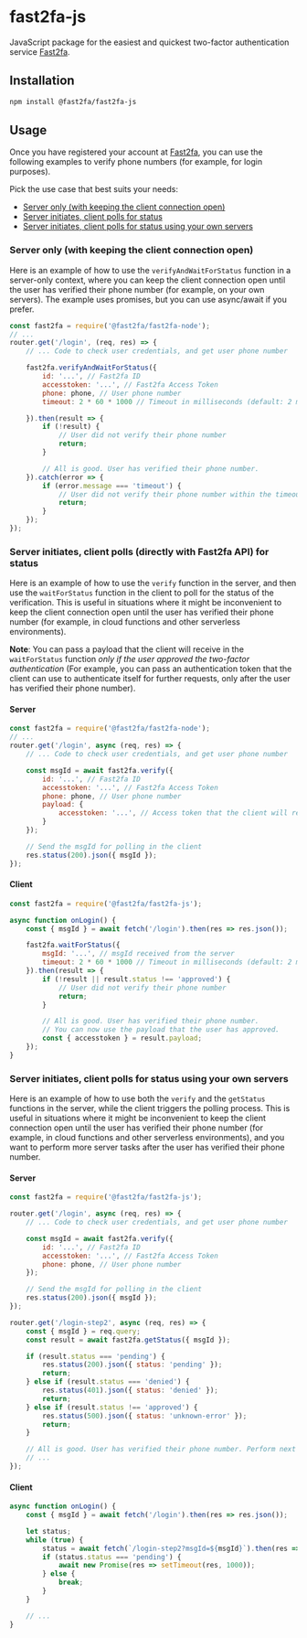 # fast2fa-js
JavaScript package for the easiest and quickest two-factor authentication service [Fast2fa](https://fast2fa.com).

## Installation
```bash
npm install @fast2fa/fast2fa-js
```

## Usage
Once you have registered your account at [Fast2fa](https://fast2fa.com), you can use the following examples to verify phone numbers (for example, for login purposes).

Pick the use case that best suits your needs:
- [Server only (with keeping the client connection open)](#server-only-with-keeping-the-client-connection-open)
- [Server initiates, client polls for status](#server-initiates-client-polls-for-status)
- [Server initiates, client polls for status using your own servers](#server-initiates-client-polls-for-status-using-your-own-servers)

### Server only (with keeping the client connection open)

Here is an example of how to use the `verifyAndWaitForStatus` function in a server-only context, where you can keep the client connection open until the user has verified their phone number (for example, on your own servers). The example uses promises, but you can use async/await if you prefer.

```javascript
const fast2fa = require('@fast2fa/fast2fa-node');
// ...
router.get('/login', (req, res) => {
    // ... Code to check user credentials, and get user phone number

    fast2fa.verifyAndWaitForStatus({
        id: '...', // Fast2fa ID
        accesstoken: '...', // Fast2fa Access Token
        phone: phone, // User phone number
        timeout: 2 * 60 * 1000 // Timeout in milliseconds (default: 2 minutes)

    }).then(result => {
        if (!result) {
            // User did not verify their phone number
            return;
        }

        // All is good. User has verified their phone number.
    }).catch(error => {
        if (error.message === 'timeout') {
            // User did not verify their phone number within the timeout period
            return;
        }
    });
});
```

### Server initiates, client polls (directly with Fast2fa API) for status

Here is an example of how to use the `verify` function in the server, and then use the `waitForStatus` function in the client to poll for the status of the verification. This is useful in situations where it might be inconvenient to keep the client connection open until the user has verified their phone number (for example, in cloud functions and other serverless environments).

**Note**: You can pass a payload that the client will receive in the `waitForStatus` function *only if the user approved the two-factor authentication* (For example, you can pass an authentication token that the client can use to authenticate itself for further requests, only after the user has verified their phone number).

#### Server
```javascript
const fast2fa = require('@fast2fa/fast2fa-node');
// ...
router.get('/login', async (req, res) => {
    // ... Code to check user credentials, and get user phone number

    const msgId = await fast2fa.verify({
        id: '...', // Fast2fa ID
        accesstoken: '...', // Fast2fa Access Token
        phone: phone, // User phone number
        payload: {
            accesstoken: '...', // Access token that the client will receive only after the user has verified their phone number
        }
    });

    // Send the msgId for polling in the client
    res.status(200).json({ msgId });
});
```

#### Client
```javascript
const fast2fa = require('@fast2fa/fast2fa-js');

async function onLogin() {
    const { msgId } = await fetch('/login').then(res => res.json());

    fast2fa.waitForStatus({
        msgId: '...', // msgId received from the server
        timeout: 2 * 60 * 1000 // Timeout in milliseconds (default: 2 minutes)
    }).then(result => {
        if (!result || result.status !== 'approved') {
            // User did not verify their phone number
            return;
        }

        // All is good. User has verified their phone number.
        // You can now use the payload that the user has approved.
        const { accesstoken } = result.payload;
    });
}
```

### Server initiates, client polls for status using your own servers

Here is an example of how to use both the `verify` and the `getStatus` functions in the server, while the client triggers the polling process. This is useful in situations where it might be inconvenient to keep the client connection open until the user has verified their phone number (for example, in cloud functions and other serverless environments), and you want to perform more server tasks after the user has verified their phone number.

#### Server
```javascript
const fast2fa = require('@fast2fa/fast2fa-js');

router.get('/login', async (req, res) => {
    // ... Code to check user credentials, and get user phone number

    const msgId = await fast2fa.verify({
        id: '...', // Fast2fa ID
        accesstoken: '...', // Fast2fa Access Token
        phone: phone, // User phone number
    });

    // Send the msgId for polling in the client
    res.status(200).json({ msgId });
});

router.get('/login-step2', async (req, res) => {
    const { msgId } = req.query;
    const result = await fast2fa.getStatus({ msgId });

    if (result.status === 'pending') {
        res.status(200).json({ status: 'pending' });
        return;
    } else if (result.status === 'denied') {
        res.status(401).json({ status: 'denied' });
        return;
    } else if (result.status !== 'approved') {
        res.status(500).json({ status: 'unknown-error' });
        return;
    }

    // All is good. User has verified their phone number. Perform next tasks.
    // ...
});
```

#### Client
```javascript
async function onLogin() {
    const { msgId } = await fetch('/login').then(res => res.json());

    let status;
    while (true) {
        status = await fetch(`/login-step2?msgId=${msgId}`).then(res => res.json());
        if (status.status === 'pending') {
            await new Promise(res => setTimeout(res, 1000));
        } else {
            break;
        }
    }

    // ...
}
```

